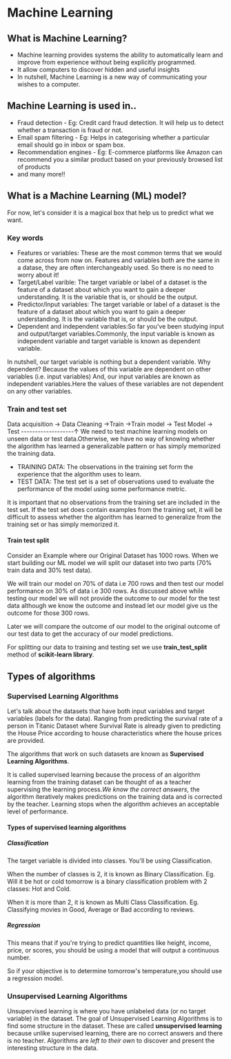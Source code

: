 # Machine Learning

## What is Machine Learning?
- Machine learning provides systems the ability to automatically learn and improve from experience without being explicitly programmed.
- It allow computers to discover hidden and useful insights
- In nutshell, Machine Learning is a new way of communicating
your wishes to a computer.

## Machine Learning is used in..
- Fraud detection - Eg: Credit card fraud detection. It will help us to detect whether a transaction is fraud or not.
- Email spam filtering - Eg: Helps in categorising whether a particular email should go in inbox or spam box.
- Recommendation engines - Eg: E-commerce platforms like Amazon can recommend you a similar product based on your
previously browsed list of products
- and many more!!

## What is a Machine Learning (ML) model?
For now, let's consider it is a magical box that help us to predict what we want.

### Key words
- Features or variables: These are the most common terms that we would come across from now on. Features and variables both are the same in a datase, they are often interchangeably used. So there is no need to worry about it!
- Target/Label varible: The target variable or label of a dataset is the feature of a dataset about which you want to gain a deeper understanding. It is the variable that is, or should be the output.
- Predictor/Input variables: The target variable or label of a dataset is the feature of a dataset
about which you want to gain a deeper understanding.
It is the variable that is, or should be the output.
- Dependent and independent variables:So far you've been studying input and output/target variables.Commonly, the input variable is known as independent variable and target variable is known as dependent variable.   

In nutshell, our target variable is nothing but a dependent variable. Why dependent? Because the values of this variable are dependent on other variables (i.e. input variables) And, our input variables are known as independent variables.Here the values of these variables are not dependent on any other variables.

### Train and test set
Data acquisition -> Data Cleaning ->Train ->Train model -> Test Model
                                  -> Test -------------------↑
We need to test machine learning models on unseen data or test data.Otherwise, we have no way of knowing whether the algorithm has learned a generalizable pattern or has simply memorized the training data.

- TRAINING DATA: The observations in the training set form the experience that the algorithm uses to learn.
- TEST DATA: The test set is a set of observations used to evaluate the
performance of the model using some performance metric.

It is important that no observations from the training set are
included in the test set. If the test set does contain examples
from the training set, it will be difficult to assess whether the
algorithm has learned to generalize from the training set or has
simply memorized it.

#### Train test split
Consider an Example where our Original Dataset has 1000 rows. When we start building our ML model we will split our dataset into two parts (70% train data and 30% test data).

We will train our model on 70% of data i.e 700 rows and then test our model performance on 30% of data i.e 300 rows. As discussed above while testing our model we will not provide the outcome to our model for the test data although we know the outcome and instead let our model give us the outcome for those 300 rows.

Later we will compare the outcome of our model to the original outcome of our test data to get the accuracy of our model predictions.

For splitting our data to training and testing set we use **train_test_split**
method of **scikit-learn library**.

## Types of algorithms

### Supervised Learning Algorithms

Let's talk about the datasets that have both input variables and target variables (labels for the data). Ranging from predicting the survival rate of a person in Titanic Dataset where Survival Rate is already given to predicting the House Price according to house characteristics where the house prices are provided.

The algorithms that work on such datasets are known as **Supervised Learning Algorithms**.

It is called supervised learning because the process of an algorithm learning from the training dataset can be thought of as a teacher supervising the learning process.*We know the correct answers*, the algorithm iteratively makes predictions on the training data and is corrected by the teacher. Learning stops when the algorithm achieves an acceptable level of performance.

#### Types of supervised learning algorithms

##### Classification
The target variable is divided into classes. You'll be using Classification.

When the number of classes is 2, it is known as Binary Classification. Eg. Will it be hot or cold tomorrow is a binary classification problem with 2 classes: Hot and Cold.

When it is more than 2, it is known as Multi Class Classification. Eg. Classifying movies in Good, Average or Bad according to reviews.

##### Regression
 This means that if you're trying to predict quantities like height, income, price, or scores, you should be using a model that will output a continuous number.

So if your objective is to determine tomorrow's temperature,you should use a regression model.

### Unsupervised Learning Algorithms

Unsupervised learning is where you have unlabeled data (or no target variable) in the dataset. The goal of Unsupervised Learning Algorithms is to find some structure in the dataset. These are called **unsupervised learning** because unlike supervised learning, there are no correct answers and there is no teacher. Algorithms are *left to their own* to discover and present the interesting structure in the data.